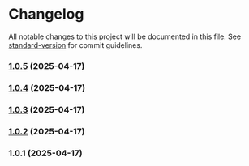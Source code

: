 # Changelog

All notable changes to this project will be documented in this file. See [standard-version](https://github.com/conventional-changelog/standard-version) for commit guidelines.

### [1.0.5](https://github.com/lamlib/drawer/compare/v1.0.4...v1.0.5) (2025-04-17)

### [1.0.4](https://github.com/lamlib/drawer/compare/v1.0.3...v1.0.4) (2025-04-17)

### [1.0.3](https://github.com/lamlib/drawer/compare/v1.0.1...v1.0.3) (2025-04-17)

### [1.0.2](https://github.com/lamlib/drawer/compare/v1.0.1...v1.0.2) (2025-04-17)

### 1.0.1 (2025-04-17)
